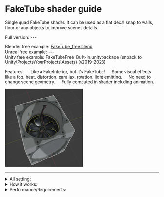 # FakeTube shader guide

Single quad FakeTube shader. It can be used as a flat decal snap to walls, floor or any objects to improve scenes details.

Full version: ---

Blender free example: [FakeTube_free.blend](FakeTube_free.blend) </br>
Unreal free example: --- </br>
Unity free example: [FakeTubeFree_Built-in.unitypackage](FakeTubeFree_Built-in.unitypackage)  (unpack to Unity\Projects\YourProjects\Assets) (v2019-2023)</br>

Features:
&emsp; Like a FakeInterior, but it's FakeTube!
&emsp; Some visual effects like a fog, heat, distortion, parallax, rotation, light emitting. 
&emsp; No need to change scene geometry.
&emsp; Fully computed in shader including animation.

<img src="imgs/cube_preview.gif" alt="result" width="256" height="256">

---


<details><summary>All setting:</summary>
  
<img src="imgs/FakeTubeProperties.png" alt="result" width="512">

</details>


<details><summary>How it works:</summary>

<video src="https://github.com/day9a/Blender/assets/69633736/e3bc3dc9-e9fb-4b5c-b8b7-97f5b19822be" width="256" height="256">

</details>


<details><summary>Performance/Requirements:</summary>

text

</details>
